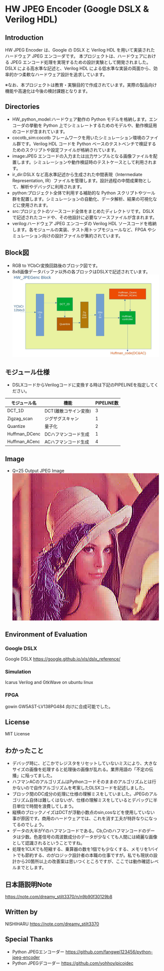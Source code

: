 # HW JPEG Encoder (Google DSLX & Verilog HDL)
## Introduction
HW JPEG Encoder は、Google の DSLX と Verilog HDL を用いて実装されたハードウェア JPEG エンコーダです。
本プロジェクトは、ハードウェアにおける JPEG エンコード処理を実現するための設計実験として開発されました。
DSLX による高水準な記述と、Verilog HDL による低水準な実装の両面から、効率的かつ柔軟なハードウェア設計を追求しています。

※なお、本プロジェクトは教育・実験目的で作成されています。実際の製品向け機能や高速化は今後の検討課題となります。

## Directories
- HW_python_model:ハードウェア動作の Python モデルを格納します。エンコーダの挙動を Python 上でシミュレートするためのモデルや、動作検証用のコードが含まれています。
- cocotb_sim:cocotb フレームワークを用いたシミュレーション環境のファイル群です。Verilog HDL コードを Python ベースのテストベンチで検証するためのスクリプトや設定ファイルが格納されています。
- image:JPEG エンコードの入力または出力サンプルとなる画像ファイルを配置します。シミュレーションや動作検証時のテストケースとして利用されます。
- ir_dir:DSLX など高水準記述から生成された中間表現（Intermediate Representation, IR）ファイルを管理します。設計過程の中間成果物として、解析やデバッグに利用されます。
- python:プロジェクト全体で利用する補助的な Python スクリプトやツール群を配置します。シミュレーションの自動化、データ解析、結果の可視化などに使用されます。
- src:プロジェクトのソースコード全体をまとめたディレクトリです。DSLX で記述されたコードや、その他設計に必要なソースファイルが含まれます。
- verilog:ハードウェア JPEG エンコーダの Verilog HDL ソースコードを格納します。各モジュールの実装、テスト用トップモジュールなど、FPGA やシミュレーション向けの設計ファイルが集約されています。

## Block図
- RGB to YCbCr変換回路後のブロック図です。
- 8x8画像データバッファ以外の各ブロックはDSLXで記述されています。
![回路ブロック図](image/HW_JPEGenc_block.jpg "Block図")

## モジュール仕様
- DSLXコードからVerilogコードに変換する時は下記のPIPELINEを指定してください。 <br>

| モジュール名    | 機能                    | PIPELINE数 |
|-----------------|-------------------------|------------|
| DCT_1D          | DCT(離散コサイン変換)  | 3          |
| Zigzag_scan     | ジグザグスキャン       | 1          |
| Quantize        | 量子化                 | 2          |
| Huffman_DCenc   | DCハフマンコード生成   | 1          |
| Huffman_ACenc   | ACハフマンコード生成   | 4          |

## Image
- Q=25 Output JPEG Image <br>
![サンプル画像](image/lena_q25_output.jpg "Output JPEG Image")
  
## Environment of Evaluation
### Google DSLX
Google DSLX https://google.github.io/xls/dslx_reference/

### Simulation
Icarus Verilog and GtkWave on ubuntu linux

### FPGA
gowin GW5AST-LV138PG484 向けに合成可能でした。

## License
MIT License

## わかったこと
- デバッグ時に、どこかでレジスタをリセットしていないミスにより、大きなサイズの画像を処理すると処理後の画像が乱れる。業界用語の「不定の伝播」に陥ってました。
- ハフマンACのアルゴリズムはPythonコードそのままのアルゴリズムとは行かないので自作アルゴリズムを考案したDLSXコードを記述しました。
- ブロック間のDC成分の処理に仕様の理解ミスをしていました。JPEGのアルゴリズム自体は難しくはないが、仕様の理解ミスをしているとデバッグに半日単位で時間を浪費してしまう。
- 縦横のブロックノイズはDCTが浮動小数点のsin,cosなどを使用していない事が原因です。商用のハードウェアでは、これを消す工夫が特許なりになってるのでしょう。
- データの大半がYのハフマンコードである。Cb,Crのハフマンコードのデータは少数。色差信号の周波数成分のデータが少なくても人間には綺麗な画像として認識されるということですね。
- 処理を1CLKでも短縮する、乗算器の数を1個でも少なくする、メモリを1バイトでも節約する、のがロジック設計者の本職の仕事ですが。私でも現状の設計から20箇所以上の改善案は思いつくところですが、ここでは動作確認レベルまでとします。

## 日本語説明Note
https://note.com/dreamy_stilt3370/n/n9b90f30129b8

## Written by
NISHIHARU
https://note.com/dreamy_stilt3370

## Special Thanks
- Python JPEGエンコーダー https://github.com/fangwei123456/python-jpeg-encoder
- Python JPEGデコーダー https://github.com/yohhoy/picojdec
